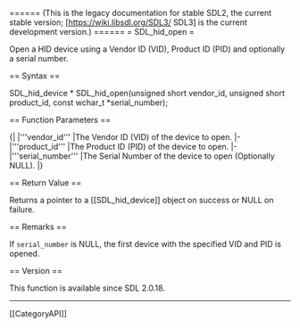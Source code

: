 ====== (This is the legacy documentation for stable SDL2, the current stable version; [https://wiki.libsdl.org/SDL3/ SDL3] is the current development version.) ======
= SDL_hid_open =

Open a HID device using a Vendor ID (VID), Product ID (PID) and optionally a serial number.

== Syntax ==

<syntaxhighlight lang='c'>
SDL_hid_device * SDL_hid_open(unsigned short vendor_id, unsigned short product_id, const wchar_t *serial_number);
</syntaxhighlight>

== Function Parameters ==

{|
|'''vendor_id'''
|The Vendor ID (VID) of the device to open.
|-
|'''product_id'''
|The Product ID (PID) of the device to open.
|-
|'''serial_number'''
|The Serial Number of the device to open (Optionally NULL).
|}

== Return Value ==

Returns a pointer to a [[SDL_hid_device]] object on success or NULL on
failure.

== Remarks ==

If <code>serial_number</code> is NULL, the first device with the specified
VID and PID is opened.

== Version ==

This function is available since SDL 2.0.18.

----
[[CategoryAPI]]


